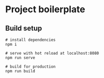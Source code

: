 # Project boilerplate

## Build setup

``` cli
# install dependencies
npm i

# serve with hot reload at localhost:8080
npm run serve

# build for production
npm run build

```
